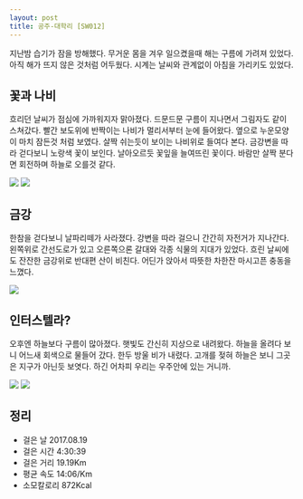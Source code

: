 ```yaml
---
layout: post
title: 공주-대학리 [SW012]
---
```


지난밤 습기가 잠을 방해했다. 무거운 몸을 겨우 일으켰을때 해는 구름에 가려져 있었다. 아직 해가 뜨지 않은 것처럼 어두웠다. 시계는 날씨와 관계없이 아침을 가리키도 있었다.

## 꽃과 나비 <i class="fa fa-plane" aria-hidden="true"></i>

흐리던 날씨가 점심에 가까워지자 맑아졌다. 드문드문 구름이 지나면서 그림자도 같이 스쳐갔다. 빨간 보도위에 반짝이는 나비가 멀리서부터 눈에 들어왔다. 옆으로 누운모양이 마치 잠든것 처럼 보였다. 살짝 쉬는듯이 보이는 나비위로 들여다 본다.
금강변을 따라 걷다보니 노랑색 꽃이 보인다. 날아오르듯 꽃잎을 늘여뜨린 꽃이다. 바람만 살짝 분다면 회전하며 하늘로 오를것 같다.

<div class="images">
	<img src="{{ site.baseurl }}/images/sw/sw012/SW012_1.JPG">
	<img src="{{ site.baseurl }}/images/sw/sw012/SW012_2.JPG">
</div>

## 금강 <i class="fa fa-tint" aria-hidden="true"></i>

한참을 걷다보니 날파리떼가 사라졌다. 강변을 따라 걸으니 간간히 자전거가 지나간다. 왼쪽위로 간선도로가 있고 오른쪽으론 갈대와 각종 식물의 지대가 있었다. 흐린 날씨에도 잔잔한 금강위로 반대편 산이 비친다. 어딘가 앉아서 따뜻한 차한잔 마시고픈 충동을 느꼈다.

<div class="images">
	<img src="{{ site.baseurl }}/images/sw/sw012/SW012_3.JPG">
</div>

## 인터스텔라? <i class="fa fa-university" aria-hidden="true"></i>

오후엔 하늘보다 구름이 많아졌다. 햇빛도 간신히 지상으로 내려왔다. 하늘을 올려다 보니 어느새 회색으로 물들어 갔다. 한두 방울 비가 내렸다. 고개를 젖혀 하늘은 보니 그곳은 지구가 아닌듯 보엿다. 하긴 어차피 우리는 우주안에 있는 거니까.

<div class="images">
	<img src="{{ site.baseurl }}/images/sw/sw012/SW012_4.JPG">
	<img src="{{ site.baseurl }}/images/sw/sw012/SW012_5.JPG">
</div>

## 정리 <i class="fa fa-bar-chart" aria-hidden="true"></i>

+ 걸은 날 2017.08.19
+ 걸은 시간 4:30:39
+ 걸은 거리 19.19Km
+ 평균 속도 14:06/Km
+ 소모칼로리 872Kcal